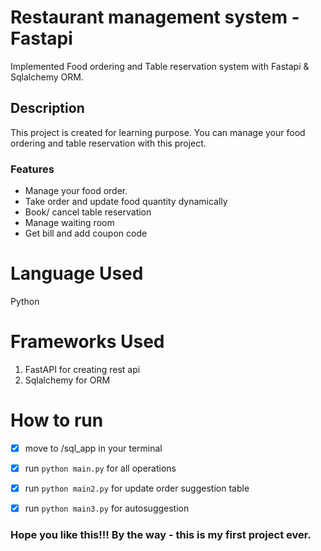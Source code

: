 # Restaurant management system - Fastapi
Implemented Food ordering and Table reservation system with Fastapi & Sqlalchemy ORM.
## Description
This project is created for learning purpose. You can manage your food ordering and table reservation with this project.
### Features 
- Manage your food order.
- Take order and update food quantity dynamically
- Book/ cancel table reservation
- Manage waiting room 
- Get bill and add coupon code

# Language Used
Python
# Frameworks Used
1. FastAPI for creating rest api
2. Sqlalchemy for ORM
# How to run
- [x] move to /sql_app in your terminal
- [x] run  `python main.py` for all operations
- [x] run  `python main2.py` for update order suggestion table
- [x] run  `python main3.py` for autosuggestion 


### Hope you like this!!! By the way - this is my first project ever.

